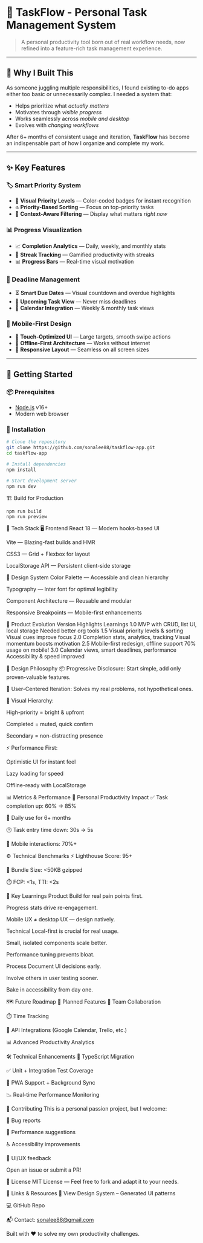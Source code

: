 # 🌟 TaskFlow - Personal Task Management System

> A personal productivity tool born out of real workflow needs, now refined into a feature-rich task management experience.

---

## 🎯 Why I Built This

As someone juggling multiple responsibilities, I found existing to-do apps either too basic or unnecessarily complex. I needed a system that:

- Helps prioritize what *actually matters*
- Motivates through *visible progress*
- Works seamlessly across *mobile and desktop*
- Evolves with *changing workflows*

After 6+ months of consistent usage and iteration, **TaskFlow** has become an indispensable part of how I organize and complete my work.

---

## ✨ Key Features

### 🏷️ Smart Priority System
- 🎨 **Visual Priority Levels** — Color-coded badges for instant recognition
- 🔝 **Priority-Based Sorting** — Focus on top-priority tasks
- 🧠 **Context-Aware Filtering** — Display what matters *right now*

### 📊 Progress Visualization
- 📈 **Completion Analytics** — Daily, weekly, and monthly stats
- 🔁 **Streak Tracking** — Gamified productivity with streaks
- 📊 **Progress Bars** — Real-time visual motivation

### 📅 Deadline Management
- ⏳ **Smart Due Dates** — Visual countdown and overdue highlights
- 🔔 **Upcoming Task View** — Never miss deadlines
- 📆 **Calendar Integration** — Weekly & monthly task views

### 📱 Mobile-First Design
- 🤌 **Touch-Optimized UI** — Large targets, smooth swipe actions
- 📴 **Offline-First Architecture** — Works without internet
- 🧩 **Responsive Layout** — Seamless on all screen sizes

---

## 🚀 Getting Started

### 📦 Prerequisites
- [Node.js](https://nodejs.org/) v16+
- Modern web browser

### 🔧 Installation

```bash
# Clone the repository
git clone https://github.com/sonalee88/taskflow-app.git
cd taskflow-app

# Install dependencies
npm install

# Start development server
npm run dev
```
🏗️ Build for Production
```
npm run build
npm run preview
```
🧪 Tech Stack
🖥 Frontend
React 18 — Modern hooks-based UI

Vite — Blazing-fast builds and HMR

CSS3 — Grid + Flexbox for layout

LocalStorage API — Persistent client-side storage

🎨 Design System
Color Palette — Accessible and clean hierarchy

Typography — Inter font for optimal legibility

Component Architecture — Reusable and modular

Responsive Breakpoints — Mobile-first enhancements

🧬 Product Evolution
Version	Highlights	Learnings
1.0	MVP with CRUD, list UI, local storage	Needed better org tools
1.5	Visual priority levels & sorting	Visual cues improve focus
2.0	Completion stats, analytics, tracking	Visual momentum boosts motivation
2.5	Mobile-first redesign, offline support	70% usage on mobile!
3.0	Calendar views, smart deadlines, performance	Accessibility & speed improved

🎨 Design Philosophy
📦 Progressive Disclosure: Start simple, add only proven-valuable features.

👤 User-Centered Iteration: Solves my real problems, not hypothetical ones.

📐 Visual Hierarchy:

High-priority = bright & upfront

Completed = muted, quick confirm

Secondary = non-distracting presence

⚡ Performance First:

Optimistic UI for instant feel

Lazy loading for speed

Offline-ready with LocalStorage

📊 Metrics & Performance
🚀 Personal Productivity Impact
✅ Task completion up: 60% → 85%

📱 Daily use for 6+ months

🕒 Task entry time down: 30s → 5s

📲 Mobile interactions: 70%+

⚙️ Technical Benchmarks
⚡ Lighthouse Score: 95+

🧳 Bundle Size: <50KB gzipped

⏱️ FCP: <1s, TTI: <2s

🧠 Key Learnings
Product
Build for real pain points first.

Progress stats drive re-engagement.

Mobile UX ≠ desktop UX — design natively.

Technical
Local-first is crucial for real usage.

Small, isolated components scale better.

Performance tuning prevents bloat.

Process
Document UI decisions early.

Involve others in user testing sooner.

Bake in accessibility from day one.

🗺️ Future Roadmap
🔮 Planned Features
👥 Team Collaboration

⏱️ Time Tracking

🔌 API Integrations (Google Calendar, Trello, etc.)

📊 Advanced Productivity Analytics

🛠 Technical Enhancements
🧪 TypeScript Migration

✅ Unit + Integration Test Coverage

📲 PWA Support + Background Sync

📉 Real-time Performance Monitoring

🤝 Contributing
This is a personal passion project, but I welcome:

🐞 Bug reports

🚀 Performance suggestions

♿ Accessibility improvements

🎨 UI/UX feedback

Open an issue or submit a PR!

📄 License
MIT License — Feel free to fork and adapt it to your needs.

🔗 Links & Resources
🎨 View Design System – Generated UI patterns

💻 GitHub Repo

📬 Contact: sonalee88@gmail.com

Built with ❤️ to solve my own productivity challenges.
